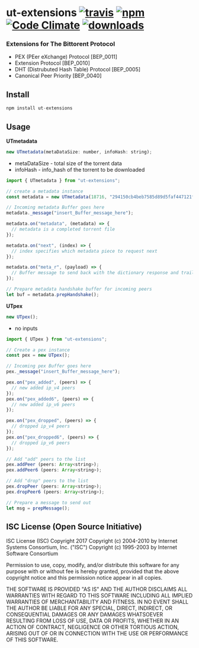 # ut-extensions [![travis][travis-image]][travis-url] [![npm][npm-image]][npm-url] [![Code Climate](https://codeclimate.com/github/CraigglesO/ut-extensions/badges/gpa.svg)](https://codeclimate.com/github/CraigglesO/ut-extensions) [![downloads][downloads-image]][downloads-url]

[travis-image]: https://travis-ci.org/CraigglesO/ut-extensions.svg?branch=master
[travis-url]: https://travis-ci.org/CraigglesO/ut-extensions
[npm-image]: https://img.shields.io/npm/v/ut-extensions.svg
[npm-url]: https://npmjs.org/package/ut-extensions
[downloads-image]: https://img.shields.io/npm/dm/ut-extensions.svg
[downloads-url]: https://npmjs.org/package/ut-extensions

### Extensions for The Bittorent Protocol

* PEX (PEer eXchange) Protocol          [BEP_0011]
* Extension Protocol                    [BEP_0010]
* DHT (Distrubuted Hash Table) Protocol [BEP_0005]
* Canonical Peer Priority               [BEP_0040]


## Install

``` javascript
npm install ut-extensions
```

## Usage

**UTmetadata**

``` javascript
new UTmetadata(metaDataSize: number, infoHash: string);
```

* metaDataSize - total size of the torrent data
* infoHash     - info_hash of the torrent to be downloaded

``` javascript
import { UTmetadata } from "ut-extensions";

// create a metadata instance
const metadata = new UTmetadata(18716, "294150cb4beb7585d89d5faf447121fee5360d82");

// Incoming metadata Buffer goes here
metadata._message("insert_Buffer_message_here");

metadata.on("metadata", (metadata) => {
  // metadata is a completed torrent file
});

metadata.on("next", (index) => {
  // index specifies which metadata piece to request next
});

metadata.on("meta_r", (payload) => {
  // Buffer message to send back with the dictionary response and trailer
});

// Prepare metadata handshake buffer for incoming peers
let buf = metadata.prepHandshake();

```

**UTpex**

``` javascript
new UTpex();
```

* no inputs

``` javascript
import { UTpex } from "ut-extensions";

// Create a pex instance
const pex = new UTpex();

// Incoming pex Buffer goes here
pex._message("insert_Buffer_message_here");

pex.on("pex_added", (peers) => {
  // new added ip_v4 peers
});
pex.on("pex_added6", (peers) => {
  // new added ip_v6 peers
});

pex.on("pex_dropped", (peers) => {
  // dropped ip_v4 peers
});
pex.on("pex_dropped6", (peers) => {
  // dropped ip_v6 peers
});

// Add "add" peers to the list
pex.addPeer (peers: Array<string>);
pex.addPeer6 (peers: Array<string>);

// Add "drop" peers to the list
pex.dropPeer (peers: Array<string>);
pex.dropPeer6 (peers: Array<string>);

// Prepare a message to send out
let msg = prepMessage();

```

## ISC License (Open Source Initiative)

ISC License (ISC)
Copyright 2017 <CraigglesO>
Copyright (c) 2004-2010 by Internet Systems Consortium, Inc. ("ISC")
Copyright (c) 1995-2003 by Internet Software Consortium


Permission to use, copy, modify, and/or distribute this software for any purpose with or without fee is hereby granted, provided that the above copyright notice and this permission notice appear in all copies.

THE SOFTWARE IS PROVIDED "AS IS" AND THE AUTHOR DISCLAIMS ALL WARRANTIES WITH REGARD TO THIS SOFTWARE INCLUDING ALL IMPLIED WARRANTIES OF MERCHANTABILITY AND FITNESS. IN NO EVENT SHALL THE AUTHOR BE LIABLE FOR ANY SPECIAL, DIRECT, INDIRECT, OR CONSEQUENTIAL DAMAGES OR ANY DAMAGES WHATSOEVER RESULTING FROM LOSS OF USE, DATA OR PROFITS, WHETHER IN AN ACTION OF CONTRACT, NEGLIGENCE OR OTHER TORTIOUS ACTION, ARISING OUT OF OR IN CONNECTION WITH THE USE OR PERFORMANCE OF THIS SOFTWARE.

